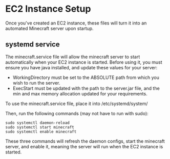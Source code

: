 # EC2 Instance Setup

Once you've created an EC2 instance, these files will turn it into an automated Minecraft server upon startup.

## systemd service

The minecraft.service file will allow the minecraft server to start automatically when your EC2 instance is started.
Before using it, you must ensure you have java installed, and update these values for your server:

 - WorkingDirectory must be set to the ABSOLUTE path from which you wish to run the server.
 - ExecStart must be updated with the path to the server.jar file, and the min and max memory allocation updated for your requirements.

To use the minecraft.service file, place it into /etc/systemd/system/

Then, run the following commands (may not have to run with sudo):

```
sudo systemctl daemon-reload
sudo systemctl start minecraft
sudo systemctl enable minecraft
```

These three commands will refresh the daemon configs, start the minecraft server, and enable it, meaning the server will run when the EC2 instance is started.